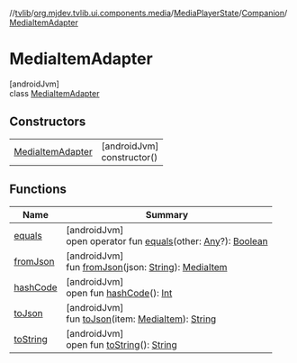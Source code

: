 //[tvlib](../../../../../index.md)/[org.mjdev.tvlib.ui.components.media](../../../index.md)/[MediaPlayerState](../../index.md)/[Companion](../index.md)/[MediaItemAdapter](index.md)

# MediaItemAdapter

[androidJvm]\
class [MediaItemAdapter](index.md)

## Constructors

| | |
|---|---|
| [MediaItemAdapter](-media-item-adapter.md) | [androidJvm]<br>constructor() |

## Functions

| Name | Summary |
|---|---|
| [equals](../../../../org.mjdev.tvlib.webscrapper.select/-element-not-found-exception/index.md#585090901%2FFunctions%2F-1596939238) | [androidJvm]<br>open operator fun [equals](../../../../org.mjdev.tvlib.webscrapper.select/-element-not-found-exception/index.md#585090901%2FFunctions%2F-1596939238)(other: [Any](https://kotlinlang.org/api/latest/jvm/stdlib/kotlin/-any/index.html)?): [Boolean](https://kotlinlang.org/api/latest/jvm/stdlib/kotlin/-boolean/index.html) |
| [fromJson](from-json.md) | [androidJvm]<br>fun [fromJson](from-json.md)(json: [String](https://kotlinlang.org/api/latest/jvm/stdlib/kotlin/-string/index.html)): [MediaItem](https://developer.android.com/reference/kotlin/androidx/media3/common/MediaItem.html) |
| [hashCode](../../../../org.mjdev.tvlib.webscrapper.select/-element-not-found-exception/index.md#1794629105%2FFunctions%2F-1596939238) | [androidJvm]<br>open fun [hashCode](../../../../org.mjdev.tvlib.webscrapper.select/-element-not-found-exception/index.md#1794629105%2FFunctions%2F-1596939238)(): [Int](https://kotlinlang.org/api/latest/jvm/stdlib/kotlin/-int/index.html) |
| [toJson](to-json.md) | [androidJvm]<br>fun [toJson](to-json.md)(item: [MediaItem](https://developer.android.com/reference/kotlin/androidx/media3/common/MediaItem.html)): [String](https://kotlinlang.org/api/latest/jvm/stdlib/kotlin/-string/index.html) |
| [toString](../../../../org.mjdev.tvlib.webscrapper.select/-element-not-found-exception/index.md#1616463040%2FFunctions%2F-1596939238) | [androidJvm]<br>open fun [toString](../../../../org.mjdev.tvlib.webscrapper.select/-element-not-found-exception/index.md#1616463040%2FFunctions%2F-1596939238)(): [String](https://kotlinlang.org/api/latest/jvm/stdlib/kotlin/-string/index.html) |
